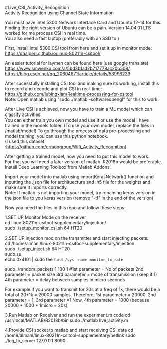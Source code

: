 #Live_CSI_Activity_Recognition  
Activity Recognition using Channel State Information  

You must have intel 5300 Network Interface Card and Ubuntu 12-14 for this.  
Finding the right version of Ubuntu can be a pain. Version 14.04.01 LTS worked for me process CSI in real time.  
You also need a fast laptop (preferably with an SSD to )  

First, install intel 5300 CSI tool from here and set it up in monitor mode:  
https://dhalperi.github.io/linux-80211n-csitool/  

An easier tutorial for laymen can be found here (use google translate)  
https://www.smwenku.com/a/5bd3b1ad2b717778ac20b508/  
https://blog.csdn.net/qq_20604671/article/details/53996239  

After sucessfully installing CSI tool and making sure its working, install this to record and decode and plot CSI in real-time:  
https://github.com/lubingxian/Realtime-processing-for-csitool  
Note: Open matlab using "sudo ./matlab -softwareopengl" for this to work.  

After Live CSI is achieved, now you have to train a ML model which can classify activities.  
You can either train you own model and use it or use the model I have trained in the models folder. (To use your own model, replace the files in /matlab/model)
To go through the process of data pre-processing and model training, you can use this python notebook.  
(I used this dataset :https://github.com/ermongroup/Wifi_Activity_Recognition)

After getting a trained model, now you need to put this model to work.  
For that you will need a later version of matlab. R2018b would be preferable.  
Install Deep Learning Toolbox from Matlab Addons.

Import your model into matlab using importKerasNetwork() function and inputting the .json file for archituecture and .h5 file
for the weights and make sure it imports correctly.  
Note: If matlab is not importing your model, try renaming keras version in the json file to you keras version (remove "-tf" in the end of the version)  

Now you need the files in this repo and follow these steps:

1.SET UP Monitor Mode on the receiver  
cd linux-80211n-csitool-supplementary/injection/  
sudo ./setup_monitor_csi.sh 64 HT20  

2.SET UP injection mod on the transmitter and start injecting packets:  
cd /home/almani/linux-80211n-csitool-supplementary/injection  
sudo ./setup_inject.sh 64 HT20  
sudo su  
echo 0x4101 | sudo tee `find /sys -name monitor_tx_rate`

sudo ./random_packets 1 100 1
#1st parameter = No of packets
2nd parameter = packet size
3rd parameter = mode of transmission (keep it 1)
4th parameter = delay between samples in micro seconds

For example if you want to transmit for 20s at a freq of 1k,
there would be a total of 20*1k = 20000 samples. Therefore,
1st paraemeter = 20000. 2nd parameter = 1, 3rd parameter =1
Now, 4th parameter = 1000 (because 20000 * 1000 * 1micro = 20s) 


3.Run Matlab on Receiver and run the experiment.m code
cd /usr/local/MATLAB/R2018b/bin
sudo ./matlab
live_activity.m

4.Provide CSI socket to matlab and start receiving CSI data
cd /home/almani/linux-80211n-csitool-supplementary/netlink
sudo ./log_to_server 127.0.0.1 8090
